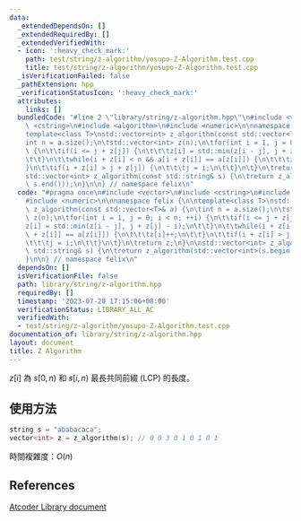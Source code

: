 ```yaml
---
data:
  _extendedDependsOn: []
  _extendedRequiredBy: []
  _extendedVerifiedWith:
  - icon: ':heavy_check_mark:'
    path: test/string/z-algorithm/yosupo-Z-Algorithm.test.cpp
    title: test/string/z-algorithm/yosupo-Z-Algorithm.test.cpp
  _isVerificationFailed: false
  _pathExtension: hpp
  _verificationStatusIcon: ':heavy_check_mark:'
  attributes:
    links: []
  bundledCode: "#line 2 \"library/string/z-algorithm.hpp\"\n#include <vector>\n#include\
    \ <cstring>\n#include <algorithm>\n#include <numeric>\n\nnamespace felix {\n\n\
    template<class T>\nstd::vector<int> z_algorithm(const std::vector<T>& a) {\n\t\
    int n = a.size();\n\tstd::vector<int> z(n);\n\tfor(int i = 1, j = 0; i < n; ++i)\
    \ {\n\t\tif(i <= j + z[j]) {\n\t\t\tz[i] = std::min(z[i - j], j + z[j] - i);\n\
    \t\t}\n\t\twhile(i + z[i] < n && a[i + z[i]] == a[z[i]]) {\n\t\t\tz[i]++;\n\t\t\
    }\n\t\tif(i + z[i] > j + z[j]) {\n\t\t\tj = i;\n\t\t}\n\t}\n\treturn z;\n}\n\n\
    std::vector<int> z_algorithm(const std::string& s) {\n\treturn z_algorithm(std::vector<int>(s.begin(),\
    \ s.end()));\n}\n\n} // namespace felix\n"
  code: "#pragma once\n#include <vector>\n#include <cstring>\n#include <algorithm>\n\
    #include <numeric>\n\nnamespace felix {\n\ntemplate<class T>\nstd::vector<int>\
    \ z_algorithm(const std::vector<T>& a) {\n\tint n = a.size();\n\tstd::vector<int>\
    \ z(n);\n\tfor(int i = 1, j = 0; i < n; ++i) {\n\t\tif(i <= j + z[j]) {\n\t\t\t\
    z[i] = std::min(z[i - j], j + z[j] - i);\n\t\t}\n\t\twhile(i + z[i] < n && a[i\
    \ + z[i]] == a[z[i]]) {\n\t\t\tz[i]++;\n\t\t}\n\t\tif(i + z[i] > j + z[j]) {\n\
    \t\t\tj = i;\n\t\t}\n\t}\n\treturn z;\n}\n\nstd::vector<int> z_algorithm(const\
    \ std::string& s) {\n\treturn z_algorithm(std::vector<int>(s.begin(), s.end()));\n\
    }\n\n} // namespace felix\n"
  dependsOn: []
  isVerificationFile: false
  path: library/string/z-algorithm.hpp
  requiredBy: []
  timestamp: '2023-07-20 17:15:06+08:00'
  verificationStatus: LIBRARY_ALL_AC
  verifiedWith:
  - test/string/z-algorithm/yosupo-Z-Algorithm.test.cpp
documentation_of: library/string/z-algorithm.hpp
layout: document
title: Z Algorithm
---
```


$z[i]$ 為 $s[0, n)$ 和 $s[i, n)$ 最長共同前綴 (LCP) 的長度。

## 使用方法
```cpp
string s = "ababacaca";
vector<int> z = z_algorithm(s); // 0 0 3 0 1 0 1 0 1
```

時間複雜度：$O(n)$

## References
[Atcoder Library document](https://atcoder.github.io/ac-library/production/document_en/string.html)
